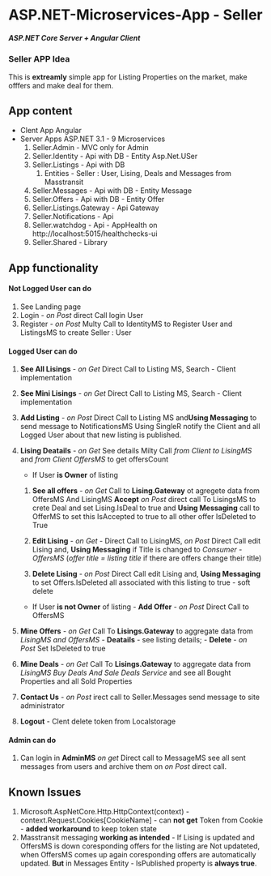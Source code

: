 # ASP.NET-Microservices-App - Seller
##### ASP.NET Core Server + Angular Client

### Seller APP Idea
This is **extreamly** simple app for Listing Properties on the market,
make offfers and make deal for them.

## App content
- Clent App Angular
- Server Apps ASP.NET 3.1 - 9 Microservices
	1. Seller.Admin - MVC only for Admin 
	2. Seller.Identity - Api with DB - Entity Asp.Net.USer
	3. Seller.Listings - Api with DB 
		1. Entities - Seller : User, Lising, Deals and Messages from Masstransit
	4. Seller.Messages - Api with DB - Entity  Message
	5. Seller.Offers - Api with DB - Entity Offer
	6. Seller.Listings.Gateway - Api Gateway
	7. Seller.Notifications - Api
	8. Seller.watchdog - Api - AppHealth on http://localhost:5015/healthchecks-ui
	9. Seller.Shared - Library

## App functionality

#### Not Logged User can do
1. See Landing page
2. Login - *on Post* direct Call login User
3. Register - *on Post* Multy Call to IdentityMS to Register User and ListingsMS to create Seller : User

#### Logged User can do
1. **See All Lisings** - *on Get* Direct Call to Listing MS, Search - Client implementation
2. **See Mini Lisings** - *on Get* Direct Call to Listing MS, Search - Client implementation
3. **Add Listing** - *on Post* Direct Call to Listing MS and**Using Messaging** to send message to NotificationsMS Using SingleR
		notify the Client and all Logged User about that new listing is published.
4. **Lising Deatails** - *on Get* See details Milty Call *from Client to LisingMS* and  *from Client OffersMS* to get offersCount
		
	-  If User **is Owner** of listing
		
	1.  **See all offers** - *on Get* Call to **Lising.Gateway** ot agregete data from OffersMS And LisingMS
				**Accept**	*on Post* direct call To LisingsMS to crete Deal and set Lising.IsDeal to true and
				**Using Messaging** call to OfferMS to set this IsAccepted to true to all other offer IsDeleted to True
				
	2.  **Edit Lising** - *on Get* - Direct Call to LisingMS, *on Post* Direct Call edit Lising and,
			**Using Messaging** if Title is changed to *Consumer - OffersMS* (*offer title = listing title* if there are offers change thеir title)
			
	3.  **Delete Lising** - *on Post* Direct Call edit Lising and, **Using Messaging** to set Offers.IsDeleted all associated with this listing 
			to true - soft delete
			
	- If User **is not Owner** of listing - **Add Offer** - *on Post* Direct Call to OffersMS
5. **Mine Offers** - *on Get*  Call To **Lisings.Gateway** to aggregate data from  *LisingMS and OffersMS*
		- **Deatails** - see listing details;
		- **Delete** - *on Post* Set IsDeleted to true
6. **Mine Deals** - *on Get*  Call To **Lisings.Gateway** to aggregate data from  *LisingMS Buy Deals And Sale Deals Service*
		and see all Bought Properties and all Sold Properties
7. **Contact Us** - *on Post* irect call to Seller.Messages send message to site administrator 
8. **Logout** - Clent delete token from Localstorage 
	
#### Admin can do
1. Can login in **AdminMS** *on get* Direct call to MessageMS see all sent messages from users and archive them on *on Post* direct call.

## Known Issues
1.  Microsoft.AspNetCore.Http.HttpContext(context) - context.Request.Cookies[CookieName] - can **not get** Token from Cookie - **added workaround** to keep token state
2. Masstransit messaging **working as intended** - If Lising is updated and OffersMS is down coresponding offers for the listing are Not updateted, when OffersMS comes up again coresponding offers are automatically updated. **But** in Messages Entity - IsPublished property is **always true**.
		